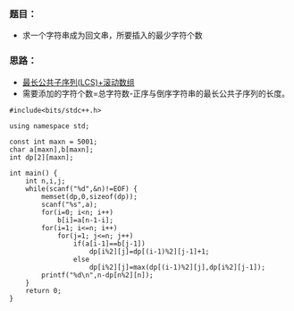 
### 题目：
* 求一个字符串成为回文串，所要插入的最少字符个数

### 思路：
* [最长公共子序列(LCS)+滚动数组](https://blog.csdn.net/better_space/article/details/52195314)
* 需要添加的字符个数=总字符数-正序与倒序字符串的最长公共子序列的长度。



```
#include<bits/stdc++.h>

using namespace std;

const int maxn = 5001;
char a[maxn],b[maxn];
int dp[2][maxn];

int main() {
	int n,i,j;
	while(scanf("%d",&n)!=EOF) {
		memset(dp,0,sizeof(dp));
		scanf("%s",a);
		for(i=0; i<n; i++)
			b[i]=a[n-1-i];
		for(i=1; i<=n; i++)
			for(j=1; j<=n; j++)
				if(a[i-1]==b[j-1])
					dp[i%2][j]=dp[(i-1)%2][j-1]+1;
				else
					dp[i%2][j]=max(dp[(i-1)%2][j],dp[i%2][j-1]);
		printf("%d\n",n-dp[n%2][n]);
	}
	return 0;
}

```
